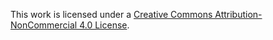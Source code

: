This work is licensed under a [Creative Commons Attribution-NonCommercial 4.0 License](https://creativecommons.org/licenses/by-nc/4.0/).
